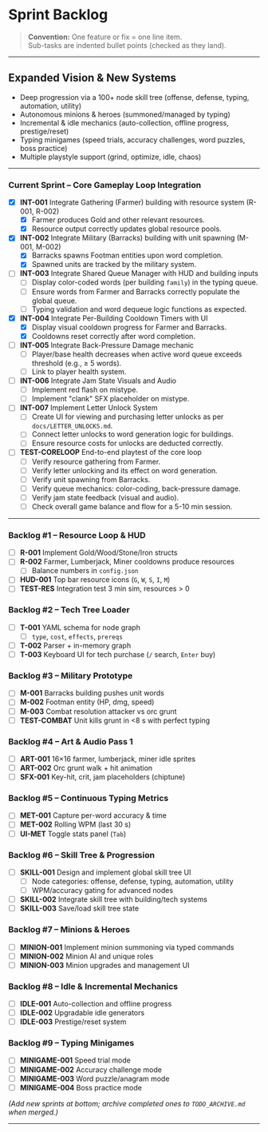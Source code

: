 # Sprint Backlog

> **Convention:** One feature or fix = one line item.  
> Sub-tasks are indented bullet points (checked as they land).

---

## Expanded Vision & New Systems

- Deep progression via a 100+ node skill tree (offense, defense, typing, automation, utility)
- Autonomous minions & heroes (summoned/managed by typing)
- Incremental & idle mechanics (auto-collection, offline progress, prestige/reset)
- Typing minigames (speed trials, accuracy challenges, word puzzles, boss practice)
- Multiple playstyle support (grind, optimize, idle, chaos)

---

### Current Sprint – Core Gameplay Loop Integration

- [x] **INT-001** Integrate Gathering (Farmer) building with resource system (R-001, R-002)
  - [x] Farmer produces Gold and other relevant resources.
  - [x] Resource output correctly updates global resource pools.
- [x] **INT-002** Integrate Military (Barracks) building with unit spawning (M-001, M-002)
  - [x] Barracks spawns Footman entities upon word completion.
  - [x] Spawned units are tracked by the military system.
- [ ] **INT-003** Integrate Shared Queue Manager with HUD and building inputs
  - [ ] Display color-coded words (per building `family`) in the typing queue.
  - [ ] Ensure words from Farmer and Barracks correctly populate the global queue.
  - [ ] Typing validation and word dequeue logic functions as expected.
- [x] **INT-004** Integrate Per-Building Cooldown Timers with UI
  - [x] Display visual cooldown progress for Farmer and Barracks.
  - [x] Cooldowns reset correctly after word completion.
- [ ] **INT-005** Integrate Back-Pressure Damage mechanic
  - [ ] Player/base health decreases when active word queue exceeds threshold (e.g., ≥ 5 words).
  - [ ] Link to player health system.
- [ ] **INT-006** Integrate Jam State Visuals and Audio
  - [ ] Implement red flash on mistype.
  - [ ] Implement "clank" SFX placeholder on mistype.
- [ ] **INT-007** Implement Letter Unlock System
  - [ ] Create UI for viewing and purchasing letter unlocks as per `docs/LETTER_UNLOCKS.md`.
  - [ ] Connect letter unlocks to word generation logic for buildings.
  - [ ] Ensure resource costs for unlocks are deducted correctly.
- [ ] **TEST-CORELOOP** End-to-end playtest of the core loop
  - [ ] Verify resource gathering from Farmer.
  - [ ] Verify letter unlocking and its effect on word generation.
  - [ ] Verify unit spawning from Barracks.
  - [ ] Verify queue mechanics: color-coding, back-pressure damage.
  - [ ] Verify jam state feedback (visual and audio).
  - [ ] Check overall game balance and flow for a 5-10 min session.

---

### Backlog #1 – Resource Loop & HUD

- [ ] **R-001** Implement Gold/Wood/Stone/Iron structs
- [ ] **R-002** Farmer, Lumberjack, Miner cooldowns produce resources
  - [ ] Balance numbers in `config.json`
- [ ] **HUD-001** Top bar resource icons (`G`, `W`, `S`, `I`, `M`)
- [ ] **TEST-RES** Integration test 3 min sim, resources > 0

### Backlog #2 – Tech Tree Loader

- [ ] **T-001** YAML schema for node graph
  - [ ] `type`, `cost`, `effects`, `prereqs`
- [ ] **T-002** Parser + in-memory graph
- [ ] **T-003** Keyboard UI for tech purchase (`/` search, `Enter` buy)

### Backlog #3 – Military Prototype

- [ ] **M-001** Barracks building pushes unit words
- [ ] **M-002** Footman entity (HP, dmg, speed)
- [ ] **M-003** Combat resolution attacker vs orc grunt
- [ ] **TEST-COMBAT** Unit kills grunt in <8 s with perfect typing

### Backlog #4 – Art & Audio Pass 1

- [ ] **ART-001** 16×16 farmer, lumberjack, miner idle sprites
- [ ] **ART-002** Orc grunt walk + hit animation
- [ ] **SFX-001** Key-hit, crit, jam placeholders (chiptune)

### Backlog #5 – Continuous Typing Metrics

- [ ] **MET-001** Capture per-word accuracy & time
- [ ] **MET-002** Rolling WPM (last 30 s)
- [ ] **UI-MET** Toggle stats panel (`Tab`)

### Backlog #6 – Skill Tree & Progression

- [ ] **SKILL-001** Design and implement global skill tree UI
  - [ ] Node categories: offense, defense, typing, automation, utility
  - [ ] WPM/accuracy gating for advanced nodes
- [ ] **SKILL-002** Integrate skill tree with building/tech systems
- [ ] **SKILL-003** Save/load skill tree state

### Backlog #7 – Minions & Heroes

- [ ] **MINION-001** Implement minion summoning via typed commands
- [ ] **MINION-002** Minion AI and unique roles
- [ ] **MINION-003** Minion upgrades and management UI

### Backlog #8 – Idle & Incremental Mechanics

- [ ] **IDLE-001** Auto-collection and offline progress
- [ ] **IDLE-002** Upgradable idle generators
- [ ] **IDLE-003** Prestige/reset system

### Backlog #9 – Typing Minigames

- [ ] **MINIGAME-001** Speed trial mode
- [ ] **MINIGAME-002** Accuracy challenge mode
- [ ] **MINIGAME-003** Word puzzle/anagram mode
- [ ] **MINIGAME-004** Boss practice mode

*(Add new sprints at bottom; archive completed ones to `TODO_ARCHIVE.md` when merged.)*

---
